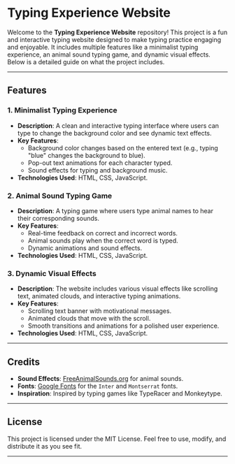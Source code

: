 # **Typing Experience Website**

Welcome to the **Typing Experience Website** repository! This project is a fun and interactive typing website designed to make typing practice engaging and enjoyable. It includes multiple features like a minimalist typing experience, an animal sound typing game, and dynamic visual effects. Below is a detailed guide on what the project includes.

---

## **Features**

### 1. **Minimalist Typing Experience**
- **Description**: A clean and interactive typing interface where users can type to change the background color and see dynamic text effects.
- **Key Features**:
  - Background color changes based on the entered text (e.g., typing "blue" changes the background to blue).
  - Pop-out text animations for each character typed.
  - Sound effects for typing and background music.
- **Technologies Used**: HTML, CSS, JavaScript.

### 2. **Animal Sound Typing Game**
- **Description**: A typing game where users type animal names to hear their corresponding sounds.
- **Key Features**:
  - Real-time feedback on correct and incorrect words.
  - Animal sounds play when the correct word is typed.
  - Dynamic animations and sound effects.
- **Technologies Used**: HTML, CSS, JavaScript.

### 3. **Dynamic Visual Effects**
- **Description**: The website includes various visual effects like scrolling text, animated clouds, and interactive typing animations.
- **Key Features**:
  - Scrolling text banner with motivational messages.
  - Animated clouds that move with the scroll.
  - Smooth transitions and animations for a polished user experience.
- **Technologies Used**: HTML, CSS, JavaScript.

---

## **Credits**
- **Sound Effects**: [FreeAnimalSounds.org](https://freeanimalsounds.org) for animal sounds.
- **Fonts**: [Google Fonts](https://fonts.google.com) for the `Inter` and `Montserrat` fonts.
- **Inspiration**: Inspired by typing games like TypeRacer and Monkeytype.

---

## **License**
This project is licensed under the MIT License. Feel free to use, modify, and distribute it as you see fit.

---
